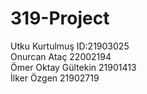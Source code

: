 # 319-Project
Utku Kurtulmuş ID:21903025 <br />
Onurcan Ataç 22002194 <br />
Ömer Oktay Gültekin 21901413 <br />
İlker Özgen 21902719 <br />

